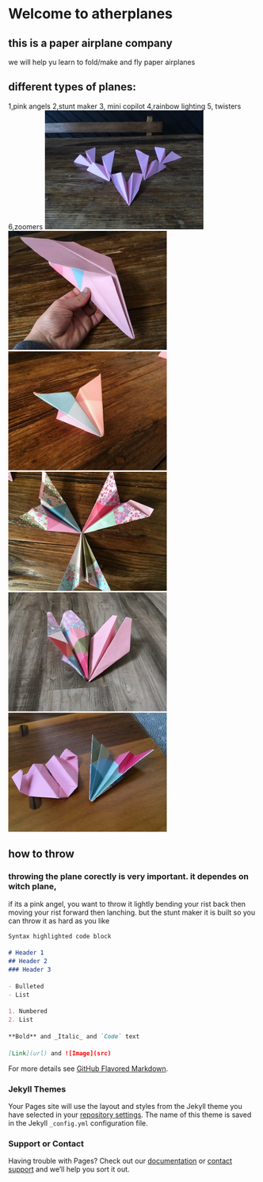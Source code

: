 # Welcome to atherplanes
## this is a paper airplane company
we will help yu learn to fold/make and fly paper airplanes
## different types of planes:
1,pink angels 2,stunt maker 3, mini copilot 4,rainbow lighting 5, twisters 6,zoomers
![](./IMG_2440.JPG) ![](./IMG_2454.JPG) ![](./IMG_2451.JPG) ![](./IMG_2447.JPG) ![](./image0.jpeg) ![](./image1.jpeg)

## how to throw
### throwing the plane corectly is very important. it dependes on witch plane, 
if its a pink angel, you want to throw it lightly bending your rist back then moving your rist forward then lanching.
but the stunt maker it is built so you can throw it as hard as you like

```markdown
Syntax highlighted code block

# Header 1
## Header 2
### Header 3

- Bulleted
- List

1. Numbered
2. List

**Bold** and _Italic_ and `Code` text

[Link](url) and ![Image](src)
```

For more details see [GitHub Flavored Markdown](https://guides.github.com/features/mastering-markdown/).

### Jekyll Themes

Your Pages site will use the layout and styles from the Jekyll theme you have selected in your [repository settings](https://github.com/atherplanes/atherplanes-website/settings). The name of this theme is saved in the Jekyll `_config.yml` configuration file.

### Support or Contact

Having trouble with Pages? Check out our [documentation](https://help.github.com/categories/github-pages-basics/) or [contact support](https://github.com/contact) and we’ll help you sort it out.
